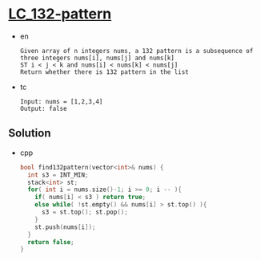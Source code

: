 # [LC_132-pattern](https://leetcode.com/problems/132-pattern)

* en

  ```en
  Given array of n integers nums, a 132 pattern is a subsequence of three integers nums[i], nums[j] and nums[k]
  ST i < j < k and nums[i] < nums[k] < nums[j]
  Return whether there is 132 pattern in the list
  ```

* tc

  ```tc
  Input: nums = [1,2,3,4]
  Output: false
  ```

## Solution

* cpp

  ```cpp
  bool find132pattern(vector<int>& nums) {
    int s3 = INT_MIN;
    stack<int> st;
    for( int i = nums.size()-1; i >= 0; i -- ){
      if( nums[i] < s3 ) return true;
      else while( !st.empty() && nums[i] > st.top() ){
        s3 = st.top(); st.pop();
      }
      st.push(nums[i]);
    }
    return false;
  }
  ```
